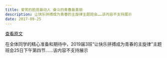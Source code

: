 ```yaml
---
title: 爱笑的脸庞最动人 奋斗的青春最美丽
description: 让快乐拼搏成为青春的主旋律主题班会……该内容不支持展示
date: 2017-09-25
---
```


[查看原文](https://www.meipian.cn/taa208a)

在全体同学的精心准备和期待中，2019届3班“让快乐拼搏成为青春的主旋律”主题班会25日下午第四节……该内容不支持展示